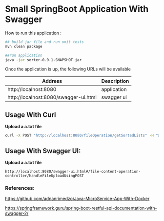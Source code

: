 # Small SpringBoot Application With Swagger

How to run this application :

```sh
## build jar file and run unit tests
mvn clean package

##run application
java -jar sorter-0.0.1-SNAPSHOT.jar

```

Once the application is up, the following URLs will be available 

Address | Description
--- | ---
http://localhost:8080 | application
http://localhost:8080/swagger-ui.html | swagger ui


## Usage With Curl

**Upload a a.txt file**
```sh
curl -X POST "http://localhost:8080/fileOperation/getSortedLists" -H "accept: */*" -H "Content-Type: multipart/form-data" -F "file=@a.txt;type=text/plain"```
```

## Usage With Swagger UI:

**Upload a a.txt file**

`http://localhost:8080/swagger-ui.html#/file-content-operation-controller/handleFileUploadUsingPOST
`

### References:
https://github.com/adnanrimedzo/Java-MicroService-App-With-Docker

https://springframework.guru/spring-boot-restful-api-documentation-with-swagger-2/
